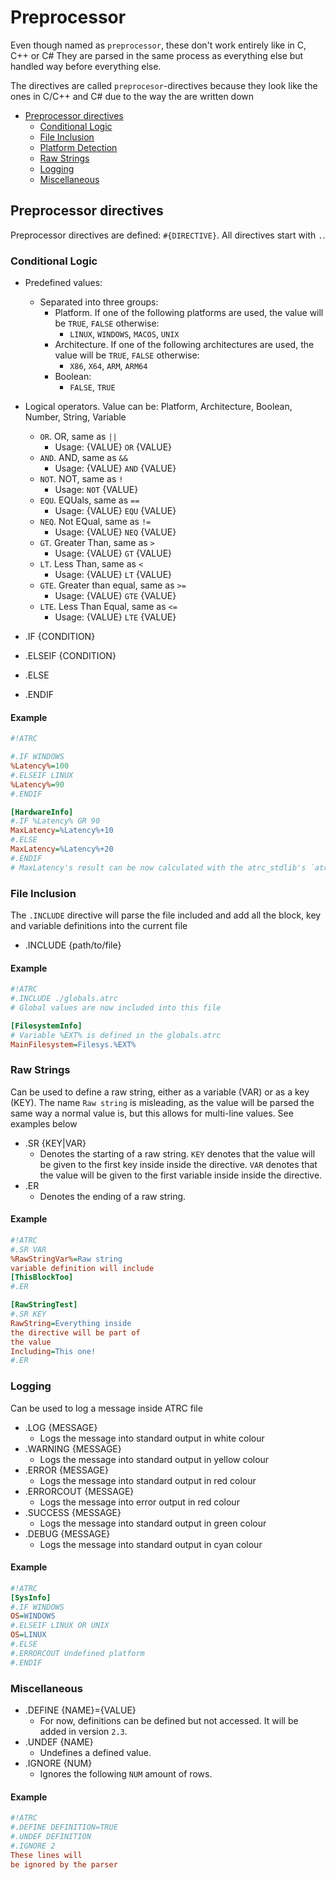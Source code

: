 # Preprocessor

Even though named as `preprocessor`, these don't work entirely like in C, C++ or C# 
They are parsed in the same process as everything else but handled way before everything else.

The directives are called `preprocesor`-directives because they look like the ones in C/C++ and C# 
due to the way the are written down

- [Preprocessor directives](#preprocessor-directives)
  - [Conditional Logic](#conditional-logic)
  - [File Inclusion](#file-inclusion)
  - [Platform Detection](#platform-detection)
  - [Raw Strings](#raw-strings)
  - [Logging](#logging)
  - [Miscellaneous](#miscellaneous)

## Preprocessor directives

Preprocessor directives are defined: `#{DIRECTIVE}`. 
All directives start with `.`.

### Conditional Logic


- Predefined values:
    - Separated into three groups:
        - Platform. If one of the following platforms are used, the value will be `TRUE`, `FALSE` otherwise:
            - `LINUX`, `WINDOWS`, `MACOS`, `UNIX` 
        - Architecture. If one of the following architectures are used, the value will be `TRUE`, `FALSE` otherwise:
            - `X86`, `X64`, `ARM`, `ARM64` 
        - Boolean:
            - `FALSE`, `TRUE`
- Logical operators. Value can be: Platform, Architecture, Boolean, Number, String, Variable
    - `OR`. OR, same as `||`
        - Usage: {VALUE} `OR` {VALUE}
    - `AND`. AND, same as `&&`
        - Usage: {VALUE} `AND` {VALUE}
    - `NOT`. NOT, same as `!`
        - Usage: `NOT` {VALUE}
    - `EQU`. EQUals, same as `==`
        - Usage: {VALUE} `EQU` {VALUE}
    - `NEQ`. Not EQual, same as `!=`
        - Usage: {VALUE} `NEQ` {VALUE}
    - `GT`. Greater Than, same as `>`
        - Usage: {VALUE} `GT` {VALUE}
    - `LT`. Less Than, same as `<`
        - Usage: {VALUE} `LT` {VALUE}
    - `GTE`. Greater than equal, same as `>=`
        - Usage: {VALUE} `GTE` {VALUE}
    - `LTE`. Less Than Equal, same as `<=`
        - Usage: {VALUE} `LTE` {VALUE}

- .IF {CONDITION}
- .ELSEIF {CONDITION}
- .ELSE
- .ENDIF

#### Example
```ini
#!ATRC

#.IF WINDOWS
%Latency%=100
#.ELSEIF LINUX
%Latency%=90
#.ENDIF

[HardwareInfo]
#.IF %Latency% GR 90
MaxLatency=%Latency%+10
#.ELSE
MaxLatency=%Latency%+20
#.ENDIF
# MaxLatency's result can be now calculated with the atrc_stdlib's `atrc_math_exp`. See stdlib_api.md for more information
```

### File Inclusion

The `.INCLUDE` directive will parse the file included and add 
all the block, key and variable definitions into the current file

- .INCLUDE {path/to/file}

#### Example

```ini
#!ATRC
#.INCLUDE ./globals.atrc
# Global values are now included into this file

[FilesystemInfo]
# Variable %EXT% is defined in the globals.atrc
MainFilesystem=Filesys.%EXT%
```

### Raw Strings

Can be used to define a raw string, either as a variable (VAR) or as a key (KEY). 
The name `Raw string` is misleading, as the value will be parsed the same way a normal 
value is, but this allows for multi-line values. See examples below

- .SR {KEY|VAR}
    - Denotes the starting of a raw string. 
        `KEY` denotes that the value will be given to the first key inside inside the directive. 
        `VAR` denotes that the value will be given to the first variable inside inside the directive. 
- .ER
    - Denotes the ending of a raw string.

#### Example
```ini
#!ATRC
#.SR VAR
%RawStringVar%=Raw string
variable definition will include
[ThisBlockToo]
#.ER

[RawStringTest]
#.SR KEY
RawString=Everything inside
the directive will be part of
the value
Including=This one!
#.ER
```


### Logging

Can be used to log a message inside ATRC file

- .LOG {MESSAGE}
    - Logs the message into standard output in white colour
- .WARNING {MESSAGE}
    - Logs the message into standard output in yellow colour
- .ERROR {MESSAGE}
    - Logs the message into standard output in red colour
- .ERRORCOUT {MESSAGE}
    - Logs the message into error output in red colour
- .SUCCESS {MESSAGE}
    - Logs the message into standard output in green colour
- .DEBUG {MESSAGE}
    - Logs the message into standard output in cyan colour

#### Example

```ini
#!ATRC
[SysInfo]
#.IF WINDOWS
OS=WINDOWS
#.ELSEIF LINUX OR UNIX
OS=LINUX
#.ELSE
#.ERRORCOUT Undefined platform
#.ENDIF
```

### Miscellaneous

- .DEFINE {NAME}={VALUE}
    - For now, definitions can be defined but not accessed. It will be added in version `2.3`.
- .UNDEF {NAME}
    - Undefines a defined value.
- .IGNORE {NUM}
    - Ignores the following `NUM` amount of rows.

#### Example

```ini
#!ATRC
#.DEFINE DEFINITION=TRUE
#.UNDEF DEFINITION
#.IGNORE 2
These lines will
be ignored by the parser
```